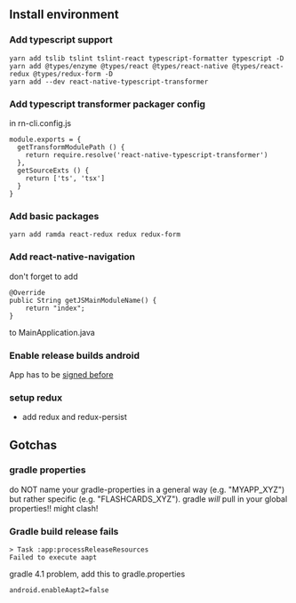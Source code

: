 ## Install environment

### Add typescript support

    yarn add tslib tslint tslint-react typescript-formatter typescript -D
    yarn add @types/enzyme @types/react @types/react-native @types/react-redux @types/redux-form -D
    yarn add --dev react-native-typescript-transformer

### Add typescript transformer packager config

in rn-cli.config.js

    module.exports = {
      getTransformModulePath () {
        return require.resolve('react-native-typescript-transformer')
      },
      getSourceExts () {
        return ['ts', 'tsx']
      }
    }

### Add basic packages

    yarn add ramda react-redux redux redux-form

### Add react-native-navigation

don't forget to add

    @Override
    public String getJSMainModuleName() {
        return "index";
    }

to MainApplication.java

### Enable release builds android

App has to be [signed before](https://facebook.github.io/react-native/docs/signed-apk-android.html)

### setup redux

* add redux and redux-persist

## Gotchas

### gradle properties

do NOT name your gradle-properties in a general way (e.g. "MYAPP_XYZ") but rather specific
(e.g. "FLASHCARDS_XYZ"). gradle *will* pull in your global properties!! might clash!

### Gradle build release fails

    > Task :app:processReleaseResources
    Failed to execute aapt

gradle 4.1 problem, add this to gradle.properties

    android.enableAapt2=false

